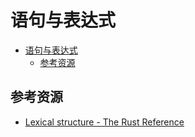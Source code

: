 # 语句与表达式

<!--ts-->
* [语句与表达式](#语句与表达式)
   * [参考资源](#参考资源)

<!-- Created by https://github.com/ekalinin/github-markdown-toc -->
<!-- Added by: kuanhsiaokuo, at: Sun Jun 19 11:35:27 CST 2022 -->

<!--te-->

## 参考资源

- [Lexical structure - The Rust Reference](https://doc.rust-lang.org/stable/reference/lexical-structure.html)